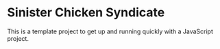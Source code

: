 # Sinister Chicken Syndicate

This is a template project to get up and running quickly
with a JavaScript project.
